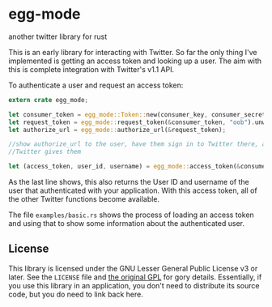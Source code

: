 # egg-mode

another twitter library for rust

This is an early library for interacting with Twitter. So far the only thing I've implemented is
getting an access token and looking up a user. The aim with this is complete integration with
Twitter's v1.1 API.

To authenticate a user and request an access token:

```rust
extern crate egg_mode;

let consumer_token = egg_mode::Token::new(consumer_key, consumer_secret);
let request_token = egg_mode::request_token(&consumer_token, "oob").unwrap();
let authorize_url = egg_mode::authorize_url(&request_token);

//show authorize_url to the user, have them sign in to Twitter there, and enter the PIN that
//Twitter gives them

let (access_token, user_id, username) = egg_mode::access_token(&consumer_token, &request_token, pin).unwrap();
```

As the last line shows, this also returns the User ID and username of the user that authenticated
with your application. With this access token, all of the other Twitter functions become available.

The file `examples/basic.rs` shows the process of loading an access token and using that to show
some information about the authenticated user.

## License

This library is licensed under the GNU Lesser General Public License v3 or later. See the `LICENSE`
file and [the original GPL][gpl] for gory details. Essentially, if you use this library in an
application, you don't need to distribute its source code, but you do need to link back here.

[gpl]: http://www.gnu.org/licenses/gpl-3.0.txt
